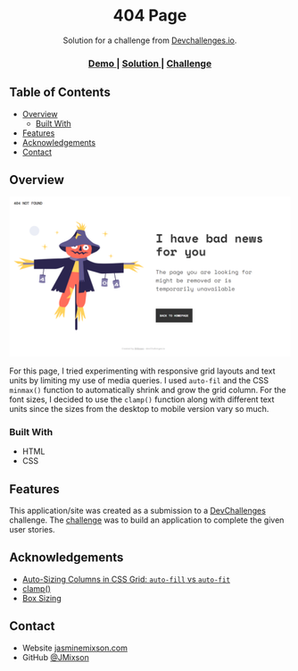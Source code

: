 <h1 align="center">404 Page</h1>

<div align="center">
   Solution for a challenge from  <a href="http://devchallenges.io" target="_blank">Devchallenges.io</a>.
</div>

<div align="center">
  <h3>
    <a href="https://jmixson-404-page.netlify.app/">
      Demo
    </a>
    <span> | </span>
    <a href="https://devchallenges.io/solutions/oA11T1ty9lJjSDlblQta">
      Solution
    </a>
    <span> | </span>
    <a href="https://devchallenges.io/challenges/wBunSb7FPrIepJZAg0sY">
      Challenge
    </a>
  </h3>
</div>

<!-- TABLE OF CONTENTS -->

## Table of Contents

- [Overview](#overview)
  - [Built With](#built-with)
- [Features](#features)
- [Acknowledgements](#acknowledgements)
- [Contact](#contact)

<!-- OVERVIEW -->

## Overview

![screenshot](screenshot.png)

For this page, I tried experimenting with responsive grid layouts and text units by limiting my use of media queries. I used `auto-fil` and the CSS `minmax()` function to automatically shrink and grow the grid column. For the font sizes, I decided to use the `clamp()` function along with different text units since the sizes from the desktop to mobile version vary so much.

### Built With

- HTML
- CSS

## Features

This application/site was created as a submission to a [DevChallenges](https://devchallenges.io/challenges) challenge. The [challenge](https://devchallenges.io/challenges/wBunSb7FPrIepJZAg0sY) was to build an application to complete the given user stories.

## Acknowledgements

- [Auto-Sizing Columns in CSS Grid: `auto-fill` vs `auto-fit`](https://css-tricks.com/auto-sizing-columns-css-grid-auto-fill-vs-auto-fit/)
- [clamp()](<https://developer.mozilla.org/en-US/docs/Web/CSS/clamp()>)
- [Box Sizing](https://css-tricks.com/box-sizing/)

## Contact

- Website [jasminemixson.com](https://jasminemixson.com)
- GitHub [@JMixson](https://{github.com/JMixson})
